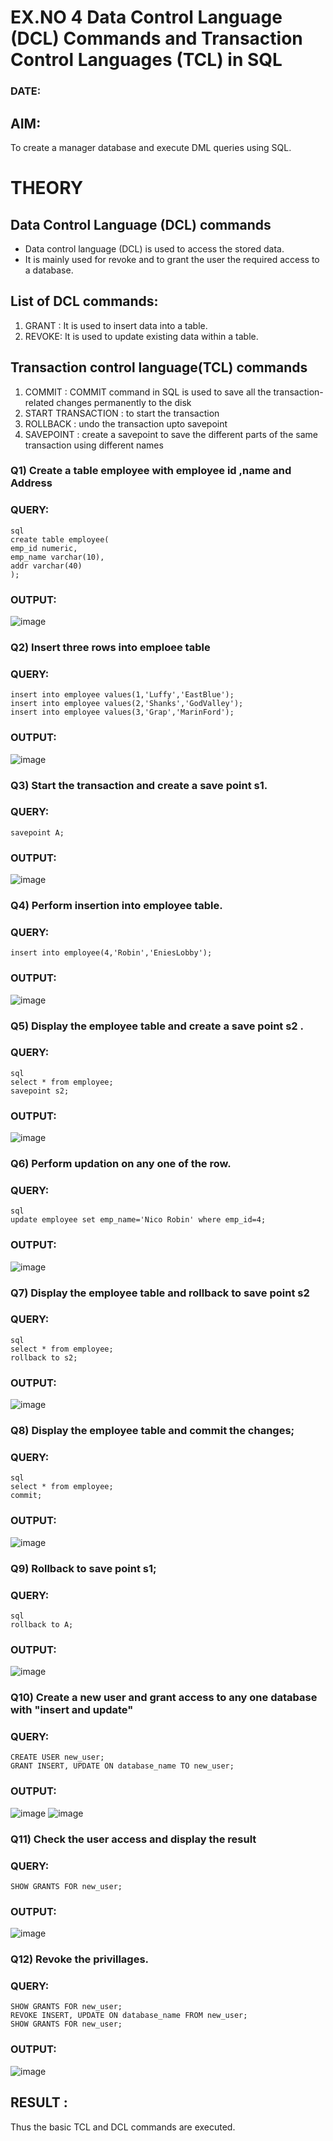 # EX.NO 4 Data Control Language (DCL) Commands and Transaction Control Languages (TCL) in SQL
### DATE:
## AIM:
To create a manager database and execute DML queries using SQL.

# THEORY
## Data Control Language (DCL) commands
* Data control language (DCL) is used to access the stored data.
* It is mainly used for revoke and to grant the user the required access to a database.
## List of DCL commands: 
1. GRANT : It is used to insert data into a table.
2. REVOKE: It is used to update existing data within a table.
## Transaction control language(TCL) commands
1. COMMIT : COMMIT command in SQL is used to save all the transaction-related changes permanently to the disk
2. START TRANSACTION : to start the transaction
3. ROLLBACK : undo the transaction upto savepoint 
4. SAVEPOINT : create a savepoint to save the different parts of the same transaction using different names

### Q1) Create a table employee with employee id ,name and Address

### QUERY:
```
sql
create table employee(
emp_id numeric,
emp_name varchar(10),
addr varchar(40)
);
```


### OUTPUT:
![image](https://github.com/Kalpanareshma/DBMS/assets/122040453/2671ac5d-aaa0-47ad-a40e-b98aec9fd58e)

### Q2) Insert three rows into emploee table 


### QUERY:
```
insert into employee values(1,'Luffy','EastBlue');
insert into employee values(2,'Shanks','GodValley');
insert into employee values(3,'Grap','MarinFord');
```


### OUTPUT:
![image](https://github.com/Kalpanareshma/DBMS/assets/122040453/df4f6c33-3865-42f5-8eea-7983a4503526)


### Q3) Start the transaction and create a save point s1.

### QUERY:
```
savepoint A;
```


### OUTPUT:
![image](https://github.com/Kalpanareshma/DBMS/assets/122040453/0e6183d9-cffa-4a4d-981b-8ca8cce76155)


### Q4) Perform insertion into employee table.

### QUERY:
```
insert into employee(4,'Robin','EniesLobby');
```


### OUTPUT:
![image](https://github.com/Kalpanareshma/DBMS/assets/122040453/02ed557b-5ff4-4136-af8f-2dfe95bb92c4)



### Q5)	Display the employee table and create a save point s2 .


### QUERY:
```
sql
select * from employee;
savepoint s2;
```


### OUTPUT:
![image](https://github.com/Kalpanareshma/DBMS/assets/122040453/ad07dad2-f802-4b6f-bf2d-0b6e5f271b2d)



### Q6)	Perform updation on any one of the row.


### QUERY:
```
sql
update employee set emp_name='Nico Robin' where emp_id=4;
```


### OUTPUT:
![image](https://github.com/Kalpanareshma/DBMS/assets/122040453/31725e7d-70e7-4594-b473-a86ef8bc54f0)


### Q7) Display the employee table and rollback to  save point s2 


### QUERY:
```
sql
select * from employee;
rollback to s2;
```



### OUTPUT:
![image](https://github.com/Kalpanareshma/DBMS/assets/122040453/9dd9f3a6-49dd-4fbd-8f80-5aa0be6eb063)



### Q8) Display the employee table and commit the changes; 


### QUERY:
```
sql
select * from employee;
commit;
```


### OUTPUT:
![image](https://github.com/Kalpanareshma/DBMS/assets/122040453/40bbafaf-64f0-485f-a6ac-cdc0216185ed)



### Q9) Rollback to save point s1;


### QUERY:
```
sql
rollback to A;
```


### OUTPUT:
![image](https://github.com/Kalpanareshma/DBMS/assets/122040453/41617233-9078-4f54-9e9b-a128a48cc4e1)



### Q10)	Create a new user and grant access to any one database with "insert and update"


### QUERY:
```
CREATE USER new_user;
GRANT INSERT, UPDATE ON database_name TO new_user;
```


### OUTPUT:
![image](https://github.com/Kalpanareshma/DBMS/assets/122040453/4c1ff36f-d7d7-4520-96dd-8d1286acf99b)
![image](https://github.com/Kalpanareshma/DBMS/assets/122040453/de5d6fae-af70-4d99-a5fa-97c3110e75da)




### Q11) Check the user access and display the result 


### QUERY:
```
SHOW GRANTS FOR new_user;
```


### OUTPUT:
![image](https://github.com/Kalpanareshma/DBMS/assets/122040453/9e740f36-2b2f-46a7-aecf-42a365a04f88)


### Q12) Revoke the privillages.

### QUERY:
```
SHOW GRANTS FOR new_user;
REVOKE INSERT, UPDATE ON database_name FROM new_user;
SHOW GRANTS FOR new_user;
```


### OUTPUT:
![image](https://github.com/Kalpanareshma/DBMS/assets/122040453/b096ddeb-f791-4ae9-9c80-52f253c5c68f)



## RESULT :
Thus the basic TCL and DCL commands are executed.
